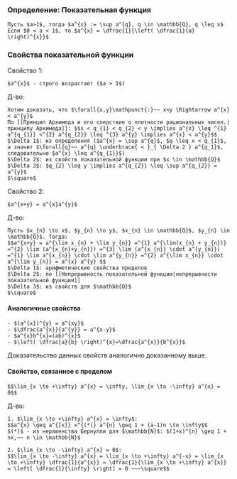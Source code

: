 ### Определение: Показательная функция
```spoiler-markdown
Пусть $a>1$, тогда $a^{x} := \sup a^{q}, q \in \mathbb{Q}, q \leq x$
Если $0 < a < 1$, то $a^{x} = \dfrac{1}{\left( \dfrac{1}{a} \right)^{x}}$
```

### Свойства показательной функции
Свойство 1:
```spoiler-markdown
$a^{x}$ - строго возрастает ($a > 1$)
```

Д-во:
```spoiler-markdown
Хотим доказать, что $\forall{x,y}\mathpunct{:}~~ x<y \Rightarrow a^{x} < a^{y}$
По [[Принцип Архимеда и его следствие о плотности рациональных чисел.|принципу Архимеда]]: $$x < q_{1} < q_{2} < y \implies a^{x} \leq ^{1} a^{q_{1}} <^{2} a^{q_{2}} \leq ^{3} a^{y} \implies a^{x} < a^{y}$$
$\Delta 1$: из определения ($a^{x} = \sup a^{q}$, $q \leq x < q_{1}$, а значит $\forall{q}~~ a^{q} \underbrace{ < }_{ \Delta 2 } a^{q_1}$, следовательно $a^{x} \leq a^{q_{1}}$)
$\Delta 2$: из свойств показательной функции при $x \in \mathbb{Q}$
$\Delta 3$: $q_{2} \leq y \implies a^{q_{2}} \leq \sup a^{q_{2}} = a^{y}$
$\square$
```

Свойство 2:
```spoiler-markdown
$a^{x+y} = a^{x}a^{y}$
```

Д-во:
```spoiler-markdown
Пусть $x_{n} \to x$, $y_{n} \to y$, $x_{n} \in \mathbb{Q}$, $y_{n} \in \mathbb{Q}$. Тогда:
$$a^{x+y} = a^{\lim x_{n} + \lim y_{n}} =^{1} a^{\lim(x_{n} + y_{n})} =^{2} \lim (a^{x_{n}+y_{n}}) =^{3} \lim (a^{x_{n}} \cdot a^{y_{n}}) =^{1} \lim a^{x_{n}} \cdot \lim a^{y_{n}} =^{2} a^{\lim x_{n}} \cdot a^{\lim y_{n}} = a^{x} a^{y} $$
$\Delta 1$: арифметические свойства пределов
$\Delta 2$: по [[Непрерывность показательной функции|непрерывности показательной функции]]
$\Delta 3$: из свойств для $\mathbb{Q}$
$\square$
```

#### Аналогичные свойства
```spoiler-markdown
- $(a^{x})^{y} = a^{xy}$
- $\dfrac{a^{x}}{a^{y}} = a^{x-y}$
- $a^{x}b^{x}=(ab)^{x}$
- $\left( \dfrac{a}{b} \right)^{x}=\dfrac{a^{x}}{b^{x}}$
```
Доказательство данных свойств аналогично доказанному выше.

#### Свойство, связанное с пределом
```spoiler-markdown
$$\lim_{x \to +\infty} a^{x} = \infty, \lim_{x \to -\infty} a^{x} = 0$$
```

Д-во:
```spoiler-markdown
1. $\lim_{x \to +\infty} a^{x} = \infty$:
$$a^{x} \geq a^{[x]} =^{(*)} a^{n} \geq 1 + (a-1)n \to \infty$$
$(*)$ - из неравенства Бернулли для $\mathbb{N}$: $(1+x)^{n} \geq 1 + nx,~~ n \in \mathbb{N}$

2. $\lim_{x \to -\infty} a^{x} = 0$:
$$\lim_{x \to -\infty} a^{x} = \lim_{x \to +\infty} a^{-x} = \lim_{x \to +\infty} \dfrac{1}{a^{x}} = \dfrac{1}{\lim_{x \to +\infty} a^{x}} = \left[ \dfrac{1}{\infty} \right] = 0 ~~~\square$$
```



